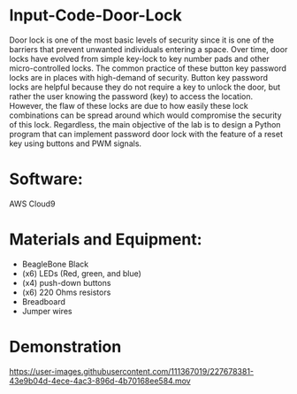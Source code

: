 # Input-Code-Door-Lock

Door lock is one of the most basic levels of security since it is one of the barriers that prevent unwanted individuals entering a space. Over time, door locks have evolved from simple key-lock to key number pads and other micro-controlled locks. The common practice of these button key password locks are in places with high-demand of security. Button key password locks are helpful because they do not require a key to unlock the door, but rather the user knowing the password (key) to access the location. However, the flaw of these locks are due to how easily these lock combinations can be spread around which would compromise the security of this lock. Regardless, the main objective of the lab is to design a Python program that can implement password door lock with the feature of a reset key using buttons and PWM signals. 

# Software:
AWS Cloud9 

# Materials and Equipment:

- BeagleBone Black
- (x6) LEDs (Red, green, and blue)
- (x4) push-down buttons
- (x6) 220 Ohms resistors 
- Breadboard
- Jumper wires

# Demonstration
https://user-images.githubusercontent.com/111367019/227678381-43e9b04d-4ece-4ac3-896d-4b70168ee584.mov

